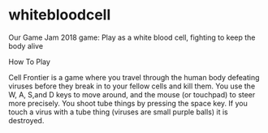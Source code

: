 # whitebloodcell
Our Game Jam 2018 game: Play as a white blood cell, fighting to keep the body alive


How To Play 

Cell Frontier is a game where you travel through the human body defeating viruses before they break in to your fellow cells and kill them.  You use the W, A, S,and D keys to move around, and the mouse (or touchpad) to steer more precisely.  You shoot tube things by pressing the space key.  If you touch a virus with a tube thing (viruses are small purple balls) it is destroyed.
